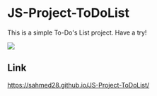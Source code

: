 # JS-Project-ToDoList

This is a simple To-Do's List project. Have a try!

![](todo.jpg)

## Link
https://sahmed28.github.io/JS-Project-ToDoList/

